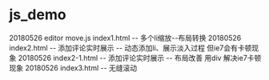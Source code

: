 ﻿# js_demo
20180526 editor move.js  index1.html -- 多个li缩放--布局转换
20180526 index2.html -- 添加评论实时展示  -- 动态添加li、展示淡入过程 但ie7会有卡顿现象
20180526 index2-1.html -- 添加评论实时展示  -- 布局改善 用div 解决ie7卡顿现象
20180526 index3.html  --  无缝滚动
